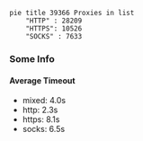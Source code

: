 
```mermaid
pie title 39366 Proxies in list
    "HTTP" : 28209
    "HTTPS": 10526
    "SOCKS" : 7633
```

### Some Info
#### Average Timeout

- mixed: 4.0s
- http: 2.3s
- https: 8.1s
- socks: 6.5s